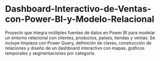 # Dashboard-Interactivo-de-Ventas-con-Power-BI-y-Modelo-Relacional
Proyecto que integra múltiples fuentes de datos en Power BI para modelar un entorno relacional con clientes, productos, países, tiendas y ventas. Se incluye limpieza con Power Query, definición de claves, construcción de relaciones y diseño de un dashboard interactivo con mapas, gráficos temporales y segmentaciones por categoría.
